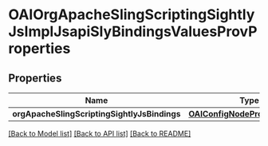 # OAIOrgApacheSlingScriptingSightlyJsImplJsapiSlyBindingsValuesProvProperties

## Properties
Name | Type | Description | Notes
------------ | ------------- | ------------- | -------------
**orgApacheSlingScriptingSightlyJsBindings** | [**OAIConfigNodePropertyArray***](OAIConfigNodePropertyArray.md) |  | [optional] 

[[Back to Model list]](../README.md#documentation-for-models) [[Back to API list]](../README.md#documentation-for-api-endpoints) [[Back to README]](../README.md)


